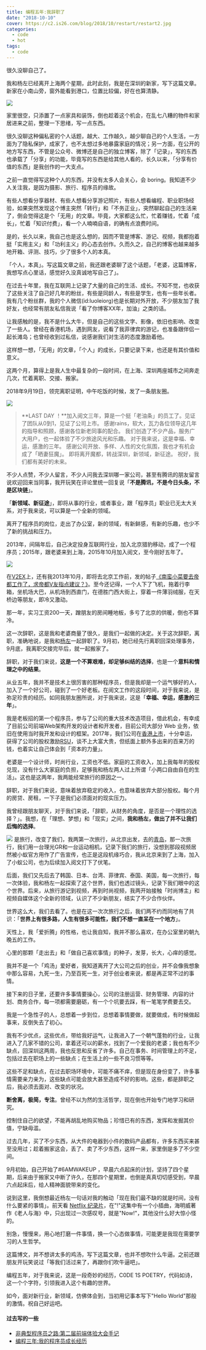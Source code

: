 ```yaml
---
title: 编程五年:我辞职了
date: "2018-10-10"
cover: https://c2.is26.com/blog/2018/10/restart/restart2.jpg
categories:
  - code
  - hot
tags:
  - code
---
```


很久没聊自己了。

我和杨左已经离开上海两个星期，此时此刻，我是在深圳的新家，写下这篇文章。新家在小南山旁，窗外能看到港口，位置比较偏，好在也算清静。

![](https://c2.is26.com/blog/2018/10/restart/restart2.jpg)

家里很空，只添置了一点家具和装饰，倒也趁着这个机会，在乱七八糟的物件和家居进来之前，整理一下思绪，写一点东西。

很久没聊这种偏私密的个人话题，越大、工作越久，越少聊自己的个人生活，一方面为了隐私保护，成家了，也不太想过多地暴露家庭的情况；另一方面，在公开的地方写东西，不管是公众号、微博还是自己的独立博客，除了「记录」，写的东西也承载了「分享」的功能，毕竟写的东西是给其他人看的，长久以来，「分享有价值的东西」是我创作的一大支点。

之前一直觉得写这种个人的东西，并没有太多人会关心，会 boring。我知道不少人关注我，是因为摄影、旅行、程序员的缘故。

有些人想看分享器材、有些人想看分享游记照片，有些人想看编程、职业职场经验，如果突然发现这个博主突然「转行」和「不务正业」，突然聊起自己的生活来了，倒会觉得这是个「无用」的文章。毕竟，大家都这么忙，忙着赚钱，忙着「成长」，忙着「知识付费」，看一个人喃喃自语，的确有点浪费时间。

是的，长久以来，我自己也是这么想的，因而不管是博客、游记、视频，我都抱着挺「实用主义」和「功利主义」的心态去创作。久而久之，自己的博客也越来越多地开箱、评测、技巧，少了很多个人的本真。

「个人，本真」。写这篇文章之前，我还跟老婆聊了这个话题，「老婆，这篇博客，我想写点心里话，感觉好久没真诚地写自己了」。

在过去十年里，我在互联网上记录了大量的自己的生活、成长。不知不觉，也收获了这些关注了自己好几年的粉丝，有些是同龄人，有些是学生，也有一些年长者。我有几个粉丝群，我的个人微信(id:luoleiorg)也是长期对外开放，不少朋友加了我好友，也经常有朋友私信我说「看了你博客XX年，加油」之类的话。

让我感触的是，我不是什么大牛，但是自己的这些文字、影像，依旧也影响、改变了一些人。曾经在香港机场，遇到网友，说看了我菲律宾的游记，也准备跟伴侣一起长滩岛；也曾经收到过私信，说感谢我们对生活的态度激励着他。

这样想一想，「无用」的文章，「个人」的成长，只要记录下来，也还是有其价值和意义。

这两个月，算得上是我人生中最复杂的一段时间，在上海、深圳两座城市之间奔走几次，忙着离职、交接、搬家。

2018年9月19日，领完离职证明，中午吃饭的时候，发了一条朋友圈。

![](https://c2.is26.com/blog/2018/10/restart/restart1.jpg)

> **LAST DAY ！**加入阅文三年，算是一个挺「老油条」的员工了。见证了团队从0到1，见证了公司上市。 感谢rains，软大，瓦力各位领导这几年的指导和照顾，感谢各位新老同事的配合。 我们创造了不少产品，服务广大用户，也一起体验了不少旅途风光和乐趣。 对于我来说，这是幸福、幸运，感激的三年。 感谢公司开放、多样、人性的文化氛围，我也才有机会成了「晒妻狂魔」。 即将离开魔都，转战深圳，新领域，新征途。 祝好，我们都有美好的未来。

不少人点赞，不少人留言，不少人问我去深圳哪一家公司，甚至有腾讯的朋友留言说欢迎回来当同事，我开玩笑在评论里统一回复说「**不是腾讯，不是今日头条，不是区块链**」。

「**新领域、新征途**」，即将从事的行业，或者事业，跟「程序员」职业已无太大关系，对于我来说，可以算是一个全新的领域。

离开了程序员的岗位，走出了办公室，新的领域，有新鲜感，有新的乐趣，也少不了新的挑战和压力。

2013年，间隔年后，自己决定投身互联网行业，加入北京猎豹移动，成了一个程序员；2015年，跟老婆来到上海，2015年10月加入阅文，至今刚好五年了。

![](https://c2.is26.com/blog/2018/10/restart/restart4.jpg)

在[V2EX](https://www.v2ex.com/t/84866#reply36)上，还有我2013年10月，即将去北京工作前，发的帖子[《南蛮小菜要去帝都工作了，求帝都V友指点建议？》](https://www.v2ex.com/t/84866#reply36)。至今还记得，一个人下了飞机，拖着行李箱，坐机场大巴，从机场到西直门，在德胜门西大街上，穿着一件薄羽绒服，在天桥边等朋友，即冷又激动。

那一年，实习工资200一天，蹭朋友的房间睡地板，多亏了北京的供暖，倒也不算冷。

这一次辞职，这是我和老婆商量了很久，是我们一起做的决定。关于这次辞职，离职，准确地说，是我和[杨左](https://weibo.com/809033993)一起辞职了。9月初，她已经先行离职回深处理事务，9月底，我离职交接完毕后，就一起搬家了。

辞职，对于我们来说，**这是一个不算艰难，却足够纠结的选择**，也是一个**意料和情理之中的结果**。

从业五年，我并不是技术上很厉害的那种程序员，但是我却是一个运气够好的人，加入了一个好公司，碰到了一个好老板。在阅文工作的这段时间，对于我来说，是弥足珍贵的经历。如同我朋友圈所说，对于我来说，这是「**幸福、幸运，感激的三年**」。

我是老板招的第一个程序员，参与了公司的重大技术改造项目，借此机会，有幸成了目前公司前端Web架构开发的设计者和开发者，目前公司大部分 Web 业务，依旧在使用当时我开发和设计的框架。2017年，我们公司在[香港上市](https://stock.finance.sina.com.cn/hkstock/quotes/00772.html)，十分幸运，获得了公司的股权激励[RSU](https://www.zhihu.com/question/19853693)，谈不上大富大贵，但纸面上额外多出来的百来万的钱，也着实让自己体会到「资本的力量」。

老婆是一个设计师，时尚行业，工资也不低。家庭的工资收入，加上我每年的股权兑现，没有什么大家庭的负担，足够我和杨左两人过上所谓「小两口自由自在的生活」。这也是这两年，我两能经常旅行的原因之一。

辞职，对于我们来说，意味着放弃稳定的收入，也意味着放弃大部分股权。每个月的房贷、房租，一下子是我们必须面对的现实压力。

我曾经跟朋友聊天，对于我们来说，「辞职，从财务的角度，是否是一个理性的选择？」。我想，在「理想、梦想」和「现实」之间，**我和杨左，做出了并不让我们后悔的选择**。

![](https://c2.is26.com/blog/2018/10/restart/restart5.jpg) 是旅行，改变了我们，我两第一次旅行，从北京出发，去的[青岛](https://luolei.org/tag/qing-dao/)，那一次旅行，我们用一台理光GR和一台运动相机，记录下我们的旅行，没想到那段视频居然被小蚁官方用作了广告宣传，也正是这段机缘巧合，我从北京来到了上海，加入了小蚁公司，也为后续加入阅文打下了伏笔。

后面，我们又先后去了韩国、日本、台湾、菲律宾、泰国、美国，每一次旅行，每一次体验，我和杨左一起探索了这个世界，我们也透过镜头，记录下我们眼中的这个世界。后来，从旅行游记到视频，再到时尚视频，我两开始接触「时尚博主」和视频自媒体这个全新的领域，认识了不少新朋友，结实了不少合作伙伴。

世界这么大，我们去看了。也是在这一次次旅行之后，我们两不约而同地有了共识：「**世界上有很多路，人生有很多可能性，我们不想一直呆在一个地方**」。

天性上，我「爱折腾」的性格，也让我自知，我并不那么喜欢，在办公室里的朝九晚五的工作。

心里的那颗「走出去」和「做自己喜欢事情」的种子，发芽，长大，心痒的感觉。

我并不是一个「鸡汤」爱好者，我知道离开了大公司之后的创业，并不会像我想象中那么容易，九死一生，乃至百死一生，对于创业者来说，都是再正常不过的事情。

接下来的日子里，还要许多事情要操心，公司的注册运营、财务管理、内容的计划、商务合作，每一项都需要磨砺，有一个个坑要去踩，有一笔笔学费要去交。

我是一个急性子的人，总想着一步到位，总想着事情要做，就要做成，有时候做起事来，反倒失去了初心。

我有不少优点，这些优点，带给我好运气，让我进入了一个朝气蓬勃的行业，让我进入了几家不错的公司，拿着还可以的薪水，找到了一个爱我的老婆；我也有不少缺点，回深圳这两周，我也反思和反省了许多。自己在事务、时间管理上的不足，包括过去在职场上的一些缺点；在生活上的一些不良习惯等等。

这些不足和缺点，在过去职场环境中，可能不痛不痒，但是现在身份变了，许多事情需要亲力亲为，这些缺点可能会放大甚至造成不好的影响。这些，都是辞职之后，我必须去面对、改变的状况。

**断舍离，极简，专注**。曾经不以为然的生活哲学，现在倒也开始专门地学习和研究。

控制住自己的欲望，不能再胡乱地购买物品；珍惜已有的东西，发挥和发掘其价值，宁缺毋滥。

过去几年，买了不少东西，从大件的电器到小件的数码产品都有，许多东西买来甚至没用过；趁着搬家这会，丢了、卖了不少东西，这样一来，家里倒是多了不少空间。

9月初始，自己开始了#6AMWAKEUP ，早晨六点起床的计划，坚持了四个星期，后来由于搬家又中断了许久，在那四个星期里，也倒是真真切切感受到，早晨六点起床后，给人精神面貌带来的变化。

说到这里，我倒想最近杨左一句话对我的触动「现在我们最不缺的就是时间，没有什么要紧的事情」。前天看 [Netflix 纪录片](https://www.netflix.com/title/80216752)，在"!"这集中有一个小插曲，海明威著作《老人与海》中，只出现过一次感叹号，就是"Now!"，其他没什么好大惊小怪的。

别急，慢慢来，用心地打磨一件事情，换一个心态做事情，可能更是我现在需要学习的人生哲学。

这篇博文，并不想讲太多的鸡汤，写下这篇文章，也并不想吹什么牛逼。之前还跟朋友开玩笑说过「等我们活过来了，再跟你们吹牛逼吧」。

编程五年，对于我来说，这是一段奇妙的经历，C0DE 1S POETRY，代码如诗，这一个个字符，引领我进入这个有趣的世界。

如今，面对新行业，新领域，仿佛体会到，当初用记事本写下"Hello World"那般的激情。祝自己好运吧。

#### 过去写的一些

- [非典型程序员之路:第二届前端体验大会手记](https://luolei.org/feexp-2017-shenzhen/)
- [编程三年:我的程序员成长经历](https://luolei.org/how-i-became-a-programmer/)
